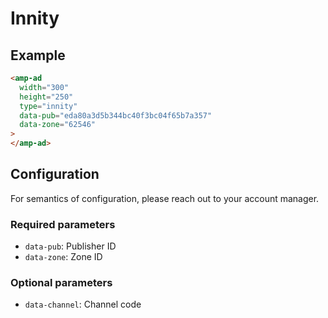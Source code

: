 # Innity

## Example

```html
<amp-ad
  width="300"
  height="250"
  type="innity"
  data-pub="eda80a3d5b344bc40f3bc04f65b7a357"
  data-zone="62546"
>
</amp-ad>
```

## Configuration

For semantics of configuration, please reach out to your account manager.

### Required parameters

-   `data-pub`: Publisher ID
-   `data-zone`: Zone ID

### Optional parameters

-   `data-channel`: Channel code
